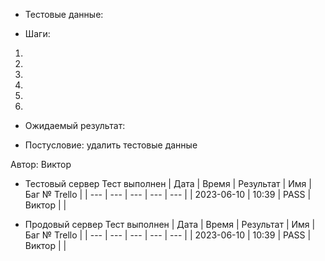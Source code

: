* Тестовые данные: 

* Шаги:
1.
2.
3.
4.
5.
6.

* Ожидаемый результат:


* Постусловие: удалить тестовые данные

Автор: Виктор

* Тестовый сервер 
Тест выполнен
| Дата | Время | Результат | Имя | Баг № Trello |
| --- | --- | --- | --- | --- |
| 2023-06-10 | 10:39 | PASS | Виктор |  | 

* Продовый сервер
Тест выполнен
| Дата | Время | Результат | Имя | Баг № Trello |
| --- | --- | --- | --- | --- |
| 2023-06-10 | 10:39 | PASS | Виктор |  | 
